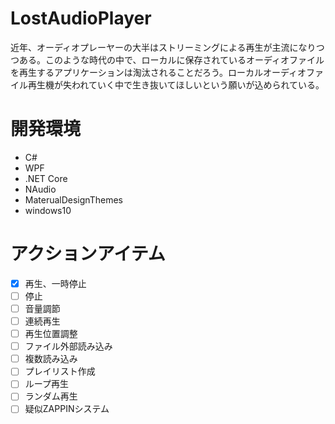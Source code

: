 # LostAudioPlayer
近年、オーディオプレーヤーの大半はストリーミングによる再生が主流になりつつある。このような時代の中で、ローカルに保存されているオーディオファイルを再生するアプリケーションは淘汰されることだろう。ローカルオーディオファイル再生機が失われていく中で生き抜いてほしいという願いが込められている。

# 開発環境
* C#
* WPF
* .NET Core
* NAudio
* MaterualDesignThemes
* windows10

# アクションアイテム
- [x] 再生、一時停止
- [ ] 停止
- [ ] 音量調節
- [ ] 連続再生
- [ ] 再生位置調整
- [ ] ファイル外部読み込み
- [ ] 複数読み込み
- [ ] プレイリスト作成
- [ ] ループ再生
- [ ] ランダム再生
- [ ] 疑似ZAPPINシステム
